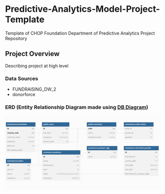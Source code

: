 # Predictive-Analytics-Model-Project-Template
Template of CHOP Foundation Department of Predictive Analytics Project Repository

## Project Overview

Describing project at high level

### Data Sources

- FUNDRAISING_DW_2
- donorforce

### ERD (Entity Relationship Diagram made using [DB Diagram](https://dbdiagram.io/))

![example diagram](dbdiagram_io.png)
